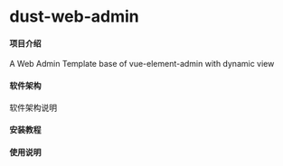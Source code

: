 # dust-web-admin

#### 项目介绍
A Web Admin Template base of vue-element-admin with dynamic view

#### 软件架构
软件架构说明


#### 安装教程


#### 使用说明
